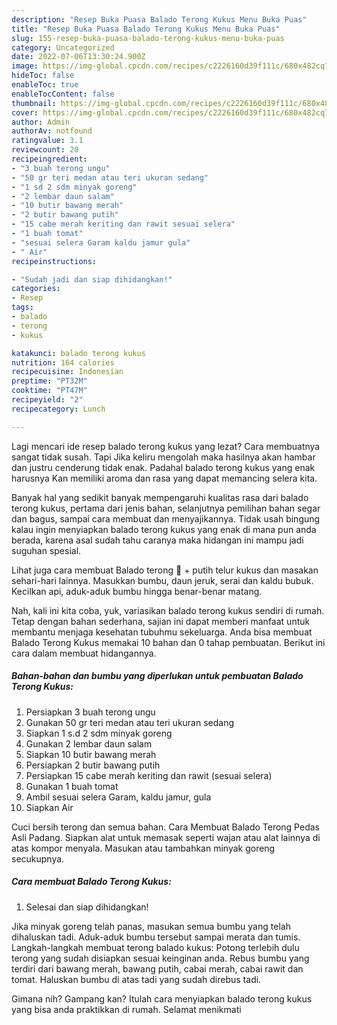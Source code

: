 ```yaml
---
description: "Resep Buka Puasa Balado Terong Kukus Menu Buka Puas"
title: "Resep Buka Puasa Balado Terong Kukus Menu Buka Puas"
slug: 155-resep-buka-puasa-balado-terong-kukus-menu-buka-puas
category: Uncategorized
date: 2022-07-06T13:30:24.900Z
image: https://img-global.cpcdn.com/recipes/c2226160d39f111c/680x482cq70/balado-terong-kukus-foto-resep-utama.jpg
hideToc: false
enableToc: true
enableTocContent: false
thumbnail: https://img-global.cpcdn.com/recipes/c2226160d39f111c/680x482cq70/balado-terong-kukus-foto-resep-utama.jpg
cover: https://img-global.cpcdn.com/recipes/c2226160d39f111c/680x482cq70/balado-terong-kukus-foto-resep-utama.jpg
author: Admin
authorAv: notfound
ratingvalue: 3.1
reviewcount: 20
recipeingredient:
- "3 buah terong ungu"
- "50 gr teri medan atau teri ukuran sedang"
- "1 sd 2 sdm minyak goreng"
- "2 lembar daun salam"
- "10 butir bawang merah"
- "2 butir bawang putih"
- "15 cabe merah keriting dan rawit sesuai selera"
- "1 buah tomat"
- "sesuai selera Garam kaldu jamur gula"
- " Air"
recipeinstructions:

- "Sudah jadi dan siap dihidangkan!"
categories:
- Resep
tags:
- balado
- terong
- kukus

katakunci: balado terong kukus 
nutrition: 164 calories
recipecuisine: Indonesian
preptime: "PT32M"
cooktime: "PT47M"
recipeyield: "2"
recipecategory: Lunch

---
```



Lagi mencari ide resep balado terong kukus yang lezat? Cara membuatnya sangat tidak susah. Tapi Jika keliru mengolah maka hasilnya akan hambar dan justru cenderung tidak enak. Padahal balado terong kukus yang enak harusnya Kan memiliki aroma dan rasa yang dapat memancing selera kita.


Banyak hal yang sedikit banyak mempengaruhi kualitas rasa dari balado terong kukus, pertama dari jenis bahan, selanjutnya pemilihan bahan segar dan bagus, sampai cara membuat dan menyajikannya. Tidak usah bingung kalau ingin menyiapkan balado terong kukus yang enak di mana pun anda berada, karena asal sudah tahu caranya maka hidangan ini mampu jadi suguhan spesial.

Lihat juga cara membuat Balado terong 🍆 + putih telur kukus dan masakan sehari-hari lainnya. Masukkan bumbu, daun jeruk, serai dan kaldu bubuk. Kecilkan api, aduk-aduk bumbu hingga benar-benar matang.


Nah, kali ini kita coba, yuk, variasikan balado terong kukus sendiri di rumah. Tetap dengan bahan sederhana, sajian ini dapat memberi manfaat untuk membantu menjaga kesehatan tubuhmu sekeluarga. Anda bisa membuat Balado Terong Kukus memakai 10 bahan dan 0 tahap pembuatan. Berikut ini cara dalam membuat hidangannya.

<!--inarticleads1-->

##### Bahan-bahan dan bumbu yang diperlukan untuk pembuatan Balado Terong Kukus:

1. Persiapkan 3 buah terong ungu
1. Gunakan 50 gr teri medan atau teri ukuran sedang
1. Siapkan 1 s.d 2 sdm minyak goreng
1. Gunakan 2 lembar daun salam
1. Siapkan 10 butir bawang merah
1. Persiapkan 2 butir bawang putih
1. Persiapkan 15 cabe merah keriting dan rawit (sesuai selera)
1. Gunakan 1 buah tomat
1. Ambil sesuai selera Garam, kaldu jamur, gula
1. Siapkan  Air


Cuci bersih terong dan semua bahan. Cara Membuat Balado Terong Pedas Asli Padang. Siapkan alat untuk memasak seperti wajan atau alat lainnya di atas kompor menyala. Masukan atau tambahkan minyak goreng secukupnya. 

<!--inarticleads2-->

##### Cara membuat Balado Terong Kukus:


1. Selesai dan siap dihidangkan!

Jika minyak goreng telah panas, masukan semua bumbu yang telah dihaluskan tadi. Aduk-aduk bumbu tersebut sampai merata dan tumis. Langkah-langkah membuat terong balado kukus: Potong terlebih dulu terong yang sudah disiapkan sesuai keinginan anda. Rebus bumbu yang terdiri dari bawang merah, bawang putih, cabai merah, cabai rawit dan tomat. Haluskan bumbu di atas tadi yang sudah direbus tadi. 

Gimana nih? Gampang kan? Itulah cara menyiapkan balado terong kukus yang bisa anda praktikkan di rumah. Selamat menikmati
